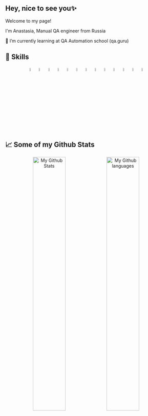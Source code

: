 ## Hey, nice to see you✨

Welcome to my page!

I'm Anastasia, Manual QA engineer from Russia

🌱 I’m currently learning at QA Automation school (qa.guru)

## 💼 Skills

<p  align="center"

<code><img width="5%" title="IntelliJ IDEA" src="https://starchenkov.pro/qa-guru/img/skills/Intelij_IDEA.svg"></code>
<code><img width="5%" title="Java" src="https://starchenkov.pro/qa-guru/img/skills/Java.svg"></code>
<code><img width="5%" title="Selenium" src="https://starchenkov.pro/qa-guru/img/skills/Selenium.svg"></code>
<code><img width="5%" title="Selenide" src="https://starchenkov.pro/qa-guru/img/skills/Selenide.svg"></code>
<code><img width="5%" title="Allure Report" src="https://starchenkov.pro/qa-guru/img/skills/Allure_Report.svg"></code>
<code><img width="5%" title="Allure TestOps" src="https://starchenkov.pro/qa-guru/img/skills/Allure_EE.svg"></code>
<code><img width="5%" title="Gradle" src="https://starchenkov.pro/qa-guru/img/skills/Gradle.svg"></code>
<code><img width="5%" title="JUnit5" src="https://starchenkov.pro/qa-guru/img/skills/JUnit5.svg"></code>
<code><img width="5%" title="Github" src="https://starchenkov.pro/qa-guru/img/skills/Github.svg"></code>
<code><img width="5%" title="Jenkins" src="https://starchenkov.pro/qa-guru/img/skills/Jenkins.svg"></code>
<code><img width="5%" title="Rest-Assured" src="https://starchenkov.pro/qa-guru/img/skills/Rest-Assured.svg"></code>
<code><img width="5%" title="Appium" src="https://starchenkov.pro/qa-guru/img/skills/Appium.svg"></code>
<code><img width="5%" title="Browserstack" src="https://starchenkov.pro/qa-guru/img/skills/Browserstack.svg"></code>

</p>

## 📈 Some of my Github Stats


<p align="center">
<a><img width="45%"   alt="My Github Stats" src="https://github-readme-stats.vercel.app/api?username=Ambidre&show_icons=true&line_height=35&icon_color=1CC074&include_all_commits=true&theme=buefy&hide_border=true"/></a>
<a><img width="45%"  alt="My Github languages" src="https://github-readme-stats.vercel.app/api/top-langs/?username=Ambidre&layout=compact"/></a>
</p>



